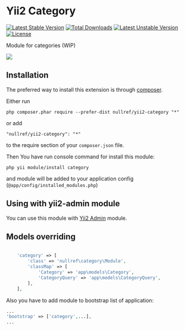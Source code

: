 Yii2 Category
===============
[![Latest Stable Version](https://poser.pugx.org/nullref/yii2-category/v/stable)](https://packagist.org/packages/nullref/yii2-category) [![Total Downloads](https://poser.pugx.org/nullref/yii2-category/downloads)](https://packagist.org/packages/nullref/yii2-category) [![Latest Unstable Version](https://poser.pugx.org/nullref/yii2-category/v/unstable)](https://packagist.org/packages/nullref/yii2-category) [![License](https://poser.pugx.org/nullref/yii2-category/license)](https://packagist.org/packages/nullref/yii2-category)

Module for categories (WIP)

![](https://raw.githubusercontent.com/NullRefExcep/yii2-category/master/docs/assets/screen-demo.gif)

Installation
------------

The preferred way to install this extension is through [composer](http://getcomposer.org/download/).

Either run

```
php composer.phar require --prefer-dist nullref/yii2-category "*"
```

or add

```
"nullref/yii2-category": "*"
```

to the require section of your `composer.json` file.

Then You have run console command for install this module:

```
php yii module/install category
```

and module will be added to your application config (`@app/config/installed_modules.php`)

Using with yii2-admin module
----------------------------

You can use this module with [Yii2 Admin](https://github.com/NullRefExcep/yii2-admin) module.

Models overriding
-----------------

```php

    'category' => [
        'class' => 'nullref\category\Module',
        'classMap' => [
            'Category' => 'app\models\Category',
            'CategoryQuery' => 'app\models\CategoryQuery',
        ],
    ],
```

Also you have to add module to bootstrap list of application:

```php
...
'bootstrap' => ['category',...],
...
```
